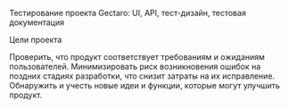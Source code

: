 Тестирование проекта Gectaro: UI, API, тест-дизайн, тестовая документация

Цели проекта

Проверить, что продукт соответствует требованиям и ожиданиям пользователей. 
Минимизировать риск возникновения ошибок на поздних стадиях разработки, что снизит затраты на их исправление.
Обнаружить и учесть новые идеи и функции, которые могут улучшить продукт.
